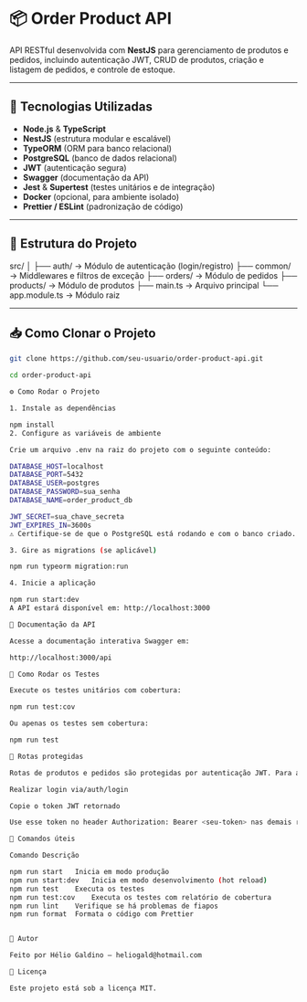 # 📦 Order Product API

API RESTful desenvolvida com **NestJS** para gerenciamento de produtos e pedidos, incluindo autenticação JWT, CRUD de produtos, criação e listagem de pedidos, e controle de estoque.

---

## 🚀 Tecnologias Utilizadas

- **Node.js** & **TypeScript**
- **NestJS** (estrutura modular e escalável)
- **TypeORM** (ORM para banco relacional)
- **PostgreSQL** (banco de dados relacional)
- **JWT** (autenticação segura)
- **Swagger** (documentação da API)
- **Jest** & **Supertest** (testes unitários e de integração)
- **Docker** (opcional, para ambiente isolado)
- **Prettier / ESLint** (padronização de código)

---

## 📁 Estrutura do Projeto

src/
│
├── auth/ → Módulo de autenticação (login/registro)
├── common/ → Middlewares e filtros de exceção
├── orders/ → Módulo de pedidos
├── products/ → Módulo de produtos
├── main.ts → Arquivo principal
└── app.module.ts → Módulo raiz


---

## 📥 Como Clonar o Projeto

```bash
git clone https://github.com/seu-usuario/order-product-api.git

cd order-product-api

⚙️ Como Rodar o Projeto

1. Instale as dependências

npm install
2. Configure as variáveis de ambiente

Crie um arquivo .env na raiz do projeto com o seguinte conteúdo:

DATABASE_HOST=localhost
DATABASE_PORT=5432
DATABASE_USER=postgres
DATABASE_PASSWORD=sua_senha
DATABASE_NAME=order_product_db

JWT_SECRET=sua_chave_secreta
JWT_EXPIRES_IN=3600s
⚠️ Certifique-se de que o PostgreSQL está rodando e com o banco criado.

3. Gire as migrations (se aplicável)

npm run typeorm migration:run

4. Inicie a aplicação

npm run start:dev
A API estará disponível em: http://localhost:3000

📄 Documentação da API

Acesse a documentação interativa Swagger em:

http://localhost:3000/api

🧪 Como Rodar os Testes

Execute os testes unitários com cobertura:

npm run test:cov

Ou apenas os testes sem cobertura:

npm run test

🔑 Rotas protegidas

Rotas de produtos e pedidos são protegidas por autenticação JWT. Para acessá-las:

Realizar login via/auth/login

Copie o token JWT retornado

Use esse token no header Authorization: Bearer <seu-token> nas demais rotas

🧰 Comandos úteis

Comando	Descrição

npm run start	Inicia em modo produção
npm run start:dev	Inicia em modo desenvolvimento (hot reload)
npm run test	Executa os testes
npm run test:cov	Executa os testes com relatório de cobertura
npm run lint	Verifique se há problemas de fiapos
npm run format	Formata o código com Prettier


📌 Autor

Feito por Hélio Galdino — heliogald@hotmail.com

📜 Licença

Este projeto está sob a licença MIT.